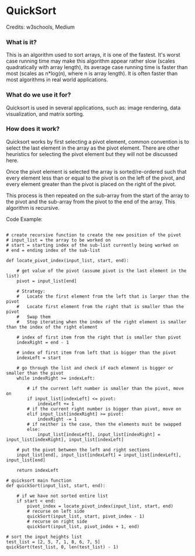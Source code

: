 # QuickSort

Credits: w3schools, Medium

### What is it?

This is an algorithm used to sort arrays, it is one of the fastest. It's worst case running time may make this algorithm appear rather slow (scales quadratically with array length), its average case running time is faster than most (scales as n*log(n), where n is array length). It is often faster than most algorithms in real world applications.

### What do we use it for?

Quicksort is used in several applications, such as: image rendering, data visualization, and matrix sorting.

### How does it work?

Quicksort works by first selecting a pivot element, common convention is to select the last element in the array as the pivot element. There are other heuristics for selecting the pivot element but they will not be discussed here.

Once the pivot element is selected the array is sorted/re-ordered such that every element less than or equal to the pivot is on the left of the pivot, and every element greater than the pivot is placed on the right of the pivot. 

This process is then repeated on the sub-array from the start of the array to the pivot and the sub-array from the pivot to the end of the array. This algorithm is recursive.

Code Example:

```

# create recursive function to create the new position of the pivot
# input_list = the array to be worked on
# start = starting index of the sub-list currently being worked on
# end = ending index of the sub-list 

def locate_pivot_index(input_list, start, end):

    # get value of the pivot (assume pivot is the last element in the list)
    pivot = input_list[end]
    
    # Strategy:
    #   Locate the first element from the left that is larger than the pivot
    #   Locate first element from the right that is smaller than the pivot
    #   Swap them
    #   Stop iterating when the index of the right element is smaller than the index of the right element
    
    # index of first item from the right that is smaller than pivot
    indexRight = end - 1
    
    # index of first item from left that is bigger than the pivot
    indexLeft = start

    # go through the list and check if each element is bigger or smaller than the pivot
    while indexRight >= indexLeft:
        
        # if the current left number is smaller than the pivot, move on
        if input_list[indexLeft] <= pivot:
            indexLeft += 1
        # if the current right number is bigger than pivot, move on
        elif input_list[indexRight] >= pivot:
            indexRight -= 1
        # if neither is the case, then the elements must be swapped
        else:
            input_list[indexLeft], input_list[indexRight] = input_list[indexRight], input_list[indexLeft]
    
    # put the pivot between the left and right sections
    input_list[end], input_list[indexLeft] = input_list[indexLeft], input_list[end]
    
    return indexLeft

# quicksort main function
def quickSort(input_list, start, end):
    
    # if we have not sorted entire list
    if start < end:
        pivot_index = locate_pivot_index(input_list, start, end)
        # recurse on left side
        quickSort(input_list, start, pivot_index - 1)
        # recurse on right side
        quickSort(input_list, pivot_index + 1, end)

# sort the input heights list
test_list = [2, 5, 7, 1, 8, 6, 7, 5]
quickSort(test_list, 0, len(test_list) - 1) 

```